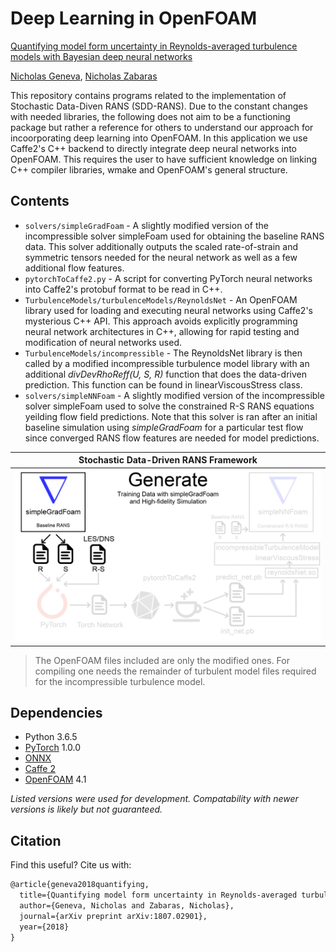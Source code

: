 # Deep Learning in OpenFOAM

[Quantifying model form uncertainty in Reynolds-averaged turbulence models with Bayesian deep neural networks](https://arxiv.org/pdf/1807.02901.pdf)

[Nicholas Geneva](http://nicholasgeneva.com/), [Nicholas Zabaras](https://www.zabaras.com)

This repository contains programs related to the implementation of Stochastic Data-Diven RANS (SDD-RANS). Due to the constant changes with needed libraries, the following does not aim to be a functioning package but rather a reference for others to understand our approach for incoorporating deep learning into OpenFOAM. In this application we use Caffe2's C++ backend to directly integrate deep neural networks into OpenFOAM. This requires the user to have sufficient knowledge on linking C++ compiler libraries, wmake and OpenFOAM's general structure.

## Contents
* `solvers/simpleGradFoam` - A slightly modified version of the incompressible solver simpleFoam used for obtaining the baseline RANS data. This solver additionally outputs the scaled rate-of-strain and symmetric tensors needed for the neural network as well as a few additional flow features.
* `pytorchToCaffe2.py` -  A script for converting PyTorch neural networks into Caffe2's protobuf format to be read in C++.
* `TurbulenceModels/turbulenceModels/ReynoldsNet` - An OpenFOAM library used for loading and executing neural networks using Caffe2's mysterious C++ API. This approach avoids explicitly programming neural network architectures in C++, allowing for rapid testing and modification of neural networks used.
* `TurbulenceModels/incompressible` - The ReynoldsNet library is then called by a modified incompressible turbulence model library with an additional *divDevRhoReff(U, S, R)* function that does the data-driven prediction. This function can be found in linearViscousStress class.
* `solvers/simpleNNFoam` -  A slightly modified version of the incompressible solver simpleFoam used to solve the constrained R-S RANS equations yeilding flow field predictions. Note that this solver is ran after an initial baseline simulation using *simpleGradFoam* for a particular test flow since converged RANS flow features are needed for model predictions.

Stochastic Data-Driven RANS Framework |
| ------------- |
![](../images/sdd-rans/sdd-rans-framework.gif)|

> The OpenFOAM files included are only the modified ones. For compiling one needs the remainder of turbulent model files required for the incompressible turbulence model.

## Dependencies
* Python 3.6.5
* [PyTorch](https://pytorch.org/) 1.0.0
* [ONNX](https://onnx.ai/)
* [Caffe 2](https://caffe2.ai/)
* [OpenFOAM](https://www.openfoam.com/) 4.1

*Listed versions were used for development. Compatability with newer versions is likely but not guaranteed.*

## Citation
Find this useful? Cite us with:
```latex
@article{geneva2018quantifying,
  title={Quantifying model form uncertainty in Reynolds-averaged turbulence models with Bayesian deep neural networks},
  author={Geneva, Nicholas and Zabaras, Nicholas},
  journal={arXiv preprint arXiv:1807.02901},
  year={2018}
}
```
